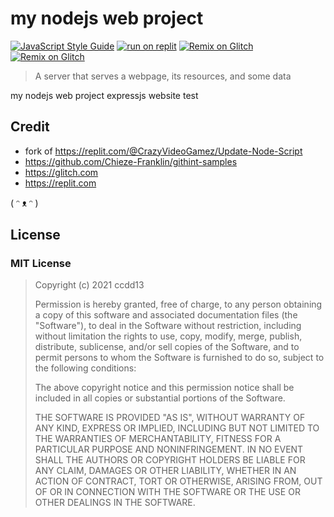 # my nodejs web project

[![JavaScript Style Guide](https://img.shields.io/badge/code_style-standard-brightgreen.svg)](https://standardjs.com)
[![run on replit](https://repl.it/badge/github/ccdd13/my-nodejs-web-project)](https://repl.it/github/ccdd13/my-nodejs-web-project)
[![Remix on Glitch](https://cdn.glitch.com/2703baf2-b643-4da7-ab91-7ee2a2d00b5b%2Fremix-button.svg)](https://glitch.com/edit/#!/import/github/ccdd13/my-nodejs-web-project)
[![Remix on Glitch](https://cdn.glitch.com/2703baf2-b643-4da7-ab91-7ee2a2d00b5b%2Fremix-button.svg)](https://glitch.com/edit/#!/remix/my-nodejs-web-project)

> A server that serves a webpage, its resources, and some data

my nodejs web project expressjs website test

## Credit

- fork of https://replit.com/@CrazyVideoGamez/Update-Node-Script
- https://github.com/Chieze-Franklin/githint-samples
- https://glitch.com
- https://replit.com

( ᵔ ᴥ ᵔ )

## License

### MIT License

> Copyright (c) 2021 ccdd13
>
> Permission is hereby granted, free of charge, to any person obtaining a copy
> of this software and associated documentation files (the "Software"), to deal
> in the Software without restriction, including without limitation the rights
> to use, copy, modify, merge, publish, distribute, sublicense, and/or sell
> copies of the Software, and to permit persons to whom the Software is
> furnished to do so, subject to the following conditions:
>
> The above copyright notice and this permission notice shall be included in all
> copies or substantial portions of the Software.
>
> THE SOFTWARE IS PROVIDED "AS IS", WITHOUT WARRANTY OF ANY KIND, EXPRESS OR
> IMPLIED, INCLUDING BUT NOT LIMITED TO THE WARRANTIES OF MERCHANTABILITY,
> FITNESS FOR A PARTICULAR PURPOSE AND NONINFRINGEMENT. IN NO EVENT SHALL THE
> AUTHORS OR COPYRIGHT HOLDERS BE LIABLE FOR ANY CLAIM, DAMAGES OR OTHER
> LIABILITY, WHETHER IN AN ACTION OF CONTRACT, TORT OR OTHERWISE, ARISING FROM,
> OUT OF OR IN CONNECTION WITH THE SOFTWARE OR THE USE OR OTHER DEALINGS IN THE
> SOFTWARE.
